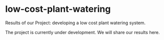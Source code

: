 # low-cost-plant-watering
Results of our Project: developing a low cost plant watering system.

The project is currently under development. 
We will share our results here.
